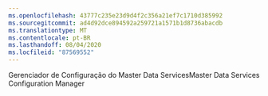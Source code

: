 ```yaml
---
ms.openlocfilehash: 43777c235e23d9d4f2c356a21ef7c1710d385992
ms.sourcegitcommit: ad4d92dce894592a259721a1571b1d8736abacdb
ms.translationtype: MT
ms.contentlocale: pt-BR
ms.lasthandoff: 08/04/2020
ms.locfileid: "87569552"
---
```

<span data-ttu-id="ed28f-101">Gerenciador de Configuração do Master Data Services</span><span class="sxs-lookup"><span data-stu-id="ed28f-101">Master Data Services Configuration Manager</span></span>
